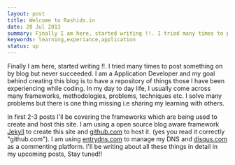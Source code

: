 ```yaml
---
layout: post
title: Welcome to Rashids.in 
date: 28 Jul 2013
summary: Finally I am here, started writing !!. I tried many times to post something on by blog but never succeeded. I am a Application Developer and my goal behind creating this blog is to have a repository of things those I have been experiencing while coding. In my day to day life, I usually come across many frameworks, methodologies, problems, techniques etc. I solve many problems but there is one thing missing i.e sharing my learning with others. 
keywords: learning,experiance,application
status: up
---
```

Finally I am here, started writing !!. I tried many times to post something on by blog but never succeeded. I am a Application Developer and my goal behind creating this blog is to have a repository of things those I have been experiencing while coding. In my day to day life, I usually come across many frameworks, methodologies, problems, techniques etc. I solve many problems but there is one thing missing i.e sharing my learning with others. 

In first 2-3 posts I'll be covering the frameworks which are being used to create and host this site. I am using a open source blog aware framework [Jekyll](http://jekyllrb.com/) to create this site and [github.com](http://github.com) to host it. (yes you read it correctly "github.com"). I am using [entrydns.com](entrydns.com) to manage my DNS and [disqus.com](disqus.com) as a commenting platform. I'll be writing about all these things in detail in my upcoming posts, Stay tuned!!

